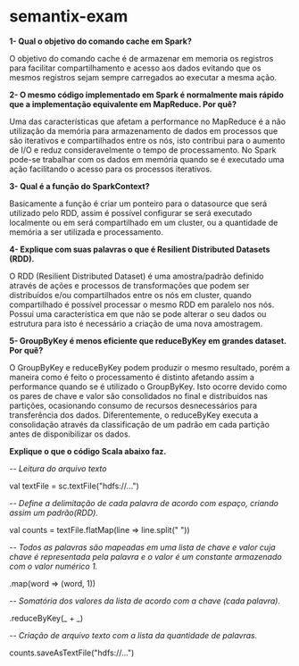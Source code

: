 # semantix-exam

<b>1- Qual o objetivo do comando cache em Spark?</b>

O objetivo do comando cache é de armazenar em memoria os registros para facilitar compartilhamento e acesso aos dados evitando que os mesmos registros sejam sempre carregados ao executar a mesma ação. 


<b>2- O mesmo código implementado em Spark é normalmente mais rápido que a implementação equivalente em MapReduce. Por quê?</b>

Uma das características que afetam a performance no MapReduce é a não utilização da memória para armazenamento de dados em processos que são iterativos e compartilhados entre os nós, isto contribui para o aumento de I/O e reduz consideravelmente o tempo de processamento. No Spark pode-se trabalhar com os dados em memória quando se é executado uma ação facilitando o acesso para os processos iterativos.


<b>3- Qual é a função do SparkContext?</b>

Basicamente a função é criar um ponteiro para o datasource que será utilizado pelo RDD, assim é possível configurar se será executado localmente ou em será compartilhado em um cluster, ou a quantidade de memória a ser utilizada e processamento.


<b>4- Explique com suas palavras o que é Resilient Distributed Datasets (RDD).</b>

O RDD (Resilient Distributed Dataset) é uma amostra/padrão definido através de ações e processos de transformações que podem ser distribuídos e/ou compartilhados entre os nós em cluster, quando compartilhado é possível processar o mesmo RDD em paralelo nos nós. Possui uma característica em que não se pode alterar o seu dados ou estrutura para isto é necessário a criação de uma nova amostragem.   

<b>5- GroupByKey é menos eficiente que reduceByKey em grandes dataset. Por quê?</b>

O GroupByKey e reduceByKey podem produzir o mesmo resultado, porém a maneira como é feito o processamento é distinto afetando assim a performance quando se é utilizado o GroupByKey. Isto ocorre devido como os pares de chave e valor são consolidados no final e distribuídos nas partições, ocasionando consumo de recursos desnecessários para transferência dos dados.
Diferentemente, o reduceByKey executa a consolidação através da classificação de um padrão em cada partição antes de disponibilizar os dados.


<b>Explique o que o código Scala abaixo faz.</b>

<i>-- Leitura do arquivo texto</i>

val textFile = sc.textFile("hdfs://...")

<i>-- Define a delimitação de cada palavra de acordo com espaço, criando assim um padrão(RDD).</i>

val counts = textFile.flatMap(line => line.split(" "))

<i>-- Todos as palavras são mapeadas em uma lista de chave e valor cuja chave é representada pela palavra e o valor é um constante armazenado com o valor numérico 1.</i>

.map(word => (word, 1))

<i>-- Somatória dos valores da lista de acordo com a chave (cada palavra).</i>

.reduceByKey(_ + _)

<i>-- Criação de arquivo texto com a lista da quantidade de palavras.</i>

counts.saveAsTextFile("hdfs://...")
